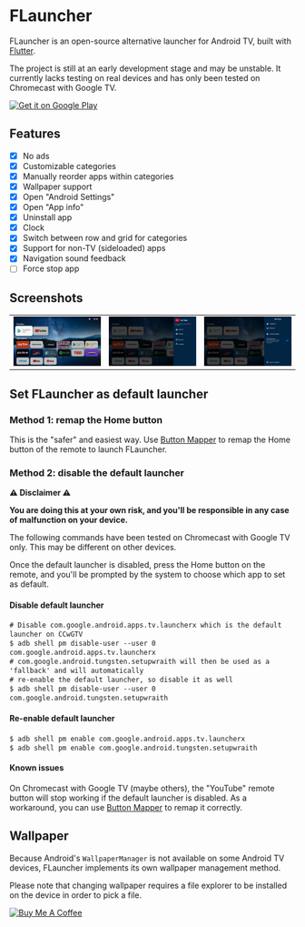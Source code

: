 # FLauncher
FLauncher is an open-source alternative launcher for Android TV, built with [Flutter](https://flutter.dev).

The project is still at an early development stage and may be unstable. It currently lacks testing on real devices and has only been tested on Chromecast with Google TV.

<a href="https://play.google.com/store/apps/details?id=me.efesser.flauncher">
 <img alt="Get it on Google Play" width="200" src="https://play.google.com/intl/en_us/badges/static/images/badges/en_badge_web_generic.png"/>
</a>

## Features
- [x] No ads
- [x] Customizable categories
- [x] Manually reorder apps within categories
- [x] Wallpaper support
- [x] Open "Android Settings"
- [x] Open "App info"
- [x] Uninstall app
- [x] Clock
- [x] Switch between row and grid for categories
- [x] Support for non-TV (sideloaded) apps
- [x] Navigation sound feedback
- [ ] Force stop app

## Screenshots
|  |  |  |
|--|--|--|
| ![](screenshots/Screenshot_1624378896.png) | ![](screenshots/Screenshot_1624378921.png) | ![](screenshots/Screenshot_1624378938.png) |

## Set FLauncher as default launcher

### Method 1: remap the Home button
This is the "safer" and easiest way. Use [Button Mapper](https://play.google.com/store/apps/details?id=flar2.homebutton) to remap the Home button of the remote to launch FLauncher.

### Method 2: disable the default launcher
**:warning: Disclaimer :warning:**

**You are doing this at your own risk, and you'll be responsible in any case of malfunction on your device.**

The following commands have been tested on Chromecast with Google TV only. This may be different on other devices.

Once the default launcher is disabled, press the Home button on the remote, and you'll be prompted by the system to choose which app to set as default.

#### Disable default launcher
```shell
# Disable com.google.android.apps.tv.launcherx which is the default launcher on CCwGTV
$ adb shell pm disable-user --user 0 com.google.android.apps.tv.launcherx
# com.google.android.tungsten.setupwraith will then be used as a 'fallback' and will automatically
# re-enable the default launcher, so disable it as well
$ adb shell pm disable-user --user 0 com.google.android.tungsten.setupwraith
```

#### Re-enable default launcher
```shell
$ adb shell pm enable com.google.android.apps.tv.launcherx
$ adb shell pm enable com.google.android.tungsten.setupwraith
```

#### Known issues
On Chromecast with Google TV (maybe others), the "YouTube" remote button will stop working if the default launcher is disabled. As a workaround, you can use [Button Mapper](https://play.google.com/store/apps/details?id=flar2.homebutton) to remap it correctly.

## Wallpaper
Because Android's `WallpaperManager` is not available on some Android TV devices, FLauncher implements its own wallpaper management method.

Please note that changing wallpaper requires a file explorer to be installed on the device in order to pick a file.

<a href="https://www.buymeacoffee.com/etienn01" target="_blank"><img src="https://cdn.buymeacoffee.com/buttons/v2/default-yellow.png" alt="Buy Me A Coffee" width="200"></a>
